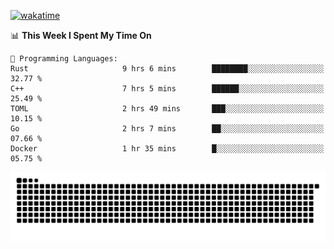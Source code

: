 [![wakatime](https://wakatime.com/badge/user/384f91c6-4eee-411f-8f3b-1b691f58a544.svg)](https://wakatime.com/@384f91c6-4eee-411f-8f3b-1b691f58a544)

<!--START_SECTION:waka-->
📊 **This Week I Spent My Time On** 

```text
💬 Programming Languages: 
Rust                     9 hrs 6 mins        ████████░░░░░░░░░░░░░░░░░   32.77 % 
C++                      7 hrs 5 mins        ██████░░░░░░░░░░░░░░░░░░░   25.49 % 
TOML                     2 hrs 49 mins       ███░░░░░░░░░░░░░░░░░░░░░░   10.15 % 
Go                       2 hrs 7 mins        ██░░░░░░░░░░░░░░░░░░░░░░░   07.66 % 
Docker                   1 hr 35 mins        █░░░░░░░░░░░░░░░░░░░░░░░░   05.75 % 
```


<!--END_SECTION:waka-->

<picture>
  <source media="(prefers-color-scheme: dark)" srcset="https://raw.githubusercontent.com/fuwx295/fuwx295/output/github-contribution-grid-snake-dark.svg">
  <source media="(prefers-color-scheme: light)" srcset="https://raw.githubusercontent.com/fuwx295/fuwx295/output/github-contribution-grid-snake.svg">
  <img alt="github contribution grid snake animation" src="https://raw.githubusercontent.com/fuwx295/fuwx295/output/github-contribution-grid-snake.svg">
</picture>

